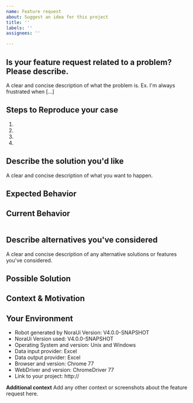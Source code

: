 ```yaml
---
name: Feature request
about: Suggest an idea for this project
title: ''
labels: ''
assignees: ''

---
```


<!-- 

Hi,

You are about to create an issue - great!

Please read this first: you'll be more successful.

Before you do so, please consider the following:

 * Use the [stackoverflow support](https://stackoverflow.com/search?q=noraui) forums for questions 
   and discussions which are not related to bug reports or feature requests. 

 * Search for related issues and check the documentation before opening a 
   new issue. https://noraui.github.io

 * If your issue is related to other tools (Cucumber, Selenium, etc.),
   please open an issue on the related tool. Only open an issue here once
   you have confirmed the issue is with NoraUi. 

  * If you are reporting a bug, please provide as much information as you 
    can to help us in solving your problem. 
    

Finally, the sections below are meant as guidance, to help you give the kind of 
information we'll need to help with your issue. Please try your best. 

If a section doesn't seem to fit, just delete it.

-->    
    
## Is your feature request related to a problem? Please describe.
A clear and concise description of what the problem is. Ex. I'm always frustrated when [...]

## Steps to Reproduce your case

<!--- Provide a link to a live example, or an unambiguous set of steps to -->
<!--- reproduce this case. Include code to reproduce, if relevant -->
1.
2.
3.
4.

## Describe the solution you'd like
A clear and concise description of what you want to happen.

## Expected Behavior

<!--- If you're describing a bug, tell us what should happen -->
<!--- If you're suggesting a change/improvement, tell us how it should work -->
<!--- Feel free to use Given / Then / Then if that helps, but please add some plain-language context, too -->

## Current Behavior

<!--- If describing a bug, tell us what happens that is different to the expected behavior -->
<!--- If suggesting a change/improvement, explain the difference from the current behavior -->

<!--- If you have got some output place it in the code block below, otherwise remove it. -->
```

```
## Describe alternatives you've considered
A clear and concise description of any alternative solutions or features you've considered.

## Possible Solution

<!--- Not obligatory, but suggest a fix/reason for the bug, -->
<!--- or ideas how to implement the addition or change -->

## Context & Motivation

<!--- For which company/client do you work? -->
<!--- How has this issue affected you? What are you trying to accomplish? -->
<!--- Providing context helps us come up with a solution that is most useful in the real world -->

## Your Environment

<!--- If you're reporting a bug, include as many relevant details about the environment you experienced the bug in -->
* Robot generated by NoraUi Version: V4.0.0-SNAPSHOT
* NoraUi Version used: V4.0.0-SNAPSHOT
* Operating System and version: Unix and Windows
* Data input provider: Excel
* Data output provider: Excel
* Browser and version: Chrome 77
* WebDriver and version: ChromeDriver 77
* Link to your project: http://

**Additional context**
Add any other context or screenshots about the feature request here.
